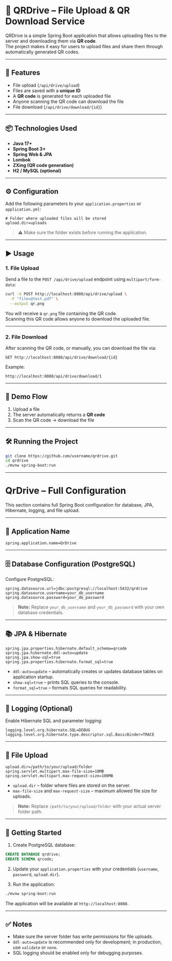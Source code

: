 # 📂 QRDrive – File Upload & QR Download Service

QRDrive is a simple Spring Boot application that allows uploading files to the server and downloading them via **QR code**.  
The project makes it easy for users to upload files and share them through automatically generated QR codes.

---

## 🚀 Features

* File upload (`/api/drive/upload`)
* Files are saved with a **unique ID**
* A **QR code** is generated for each uploaded file
* Anyone scanning the QR code can download the file
* File download (`/api/drive/download/{id}`)

---

## 📦 Technologies Used

* **Java 17+**
* **Spring Boot 3+**
* **Spring Web & JPA**
* **Lombok**
* **ZXing (QR code generation)**
* **H2 / MySQL (optional)**

---

## ⚙️ Configuration

Add the following parameters to your `application.properties` or `application.yml`:

```properties
# Folder where uploaded files will be stored
upload.dir=uploads
```

> ⚠️ Make sure the folder exists before running the application.

---

## ▶️ Usage

### 1. File Upload

Send a file to the `POST /api/drive/upload` endpoint using `multipart/form-data`:

```bash
curl -X POST http://localhost:8080/api/drive/upload \
  -F "file=@test.pdf" \
  --output qr.png
```

You will receive a `qr.png` file containing the QR code.  
Scanning this QR code allows anyone to download the uploaded file.

---

### 2. File Download

After scanning the QR code, or manually, you can download the file via:

```
GET http://localhost:8080/api/drive/download/{id}
```

Example:

```
http://localhost:8080/api/drive/download/1
```

---

## 📸 Demo Flow

1. Upload a file  
2. The server automatically returns a **QR code**  
3. Scan the QR code → download the file  

---

## 🛠️ Running the Project

```bash
git clone https://github.com/username/qrdrive.git
cd qrdrive
./mvnw spring-boot:run
```

---

# QrDrive – Full Configuration

This section contains full Spring Boot configuration for database, JPA, Hibernate, logging, and file upload.

---

## 📌 Application Name

```properties
spring.application.name=QrDrive
```

---

## 🗄️ Database Configuration (PostgreSQL)

Configure PostgreSQL:

```properties
spring.datasource.url=jdbc:postgresql://localhost:5432/qrdrive
spring.datasource.username=your_db_username
spring.datasource.password=your_db_password
```

> **Note:** Replace `your_db_username` and `your_db_password` with your own database credentials.

---

## 📚 JPA & Hibernate

```properties
spring.jpa.properties.hibernate.default_schema=qrcode
spring.jpa.hibernate.ddl-auto=update
spring.jpa.show-sql=true
spring.jpa.properties.hibernate.format_sql=true
```

* `ddl-auto=update` – automatically creates or updates database tables on application startup.  
* `show-sql=true` – prints SQL queries to the console.  
* `format_sql=true` – formats SQL queries for readability.

---

## 📝 Logging (Optional)

Enable Hibernate SQL and parameter logging:

```properties
logging.level.org.hibernate.SQL=DEBUG
logging.level.org.hibernate.type.descriptor.sql.BasicBinder=TRACE
```

---

## 📁 File Upload

```properties
upload.dir=/path/to/your/upload/folder
spring.servlet.multipart.max-file-size=10MB
spring.servlet.multipart.max-request-size=100MB
```

* `upload.dir` – folder where files are stored on the server.  
* `max-file-size` and `max-request-size` – maximum allowed file size for uploads.  

> **Note:** Replace `/path/to/your/upload/folder` with your actual server folder path.

---

## 🚀 Getting Started

1. Create PostgreSQL database:

```sql
CREATE DATABASE qrdrive;
CREATE SCHEMA qrcode;
```

2. Update your `application.properties` with your credentials (`username`, `password`, `upload.dir`).  

3. Run the application:

```bash
./mvnw spring-boot:run
```

The application will be available at `http://localhost:8080`.

---

## ✅ Notes

* Make sure the server folder has write permissions for file uploads.  
* `ddl-auto=update` is recommended only for development; in production, use `validate` or `none`.  
* SQL logging should be enabled only for debugging purposes.  
